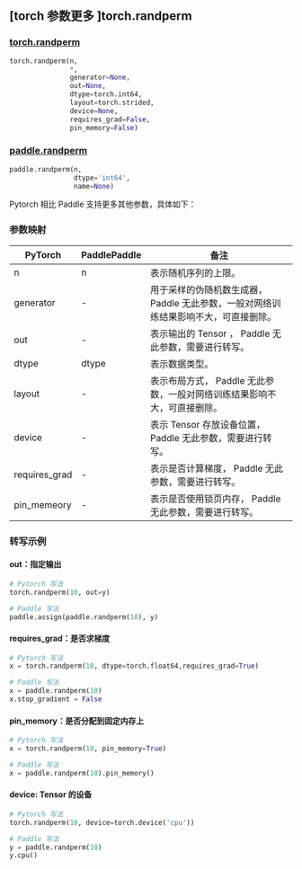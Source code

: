 ## [torch 参数更多 ]torch.randperm

### [torch.randperm](https://pytorch.org/docs/1.13/generated/torch.randperm.html?highlight=rand#torch.randperm)

```python
torch.randperm(n,
               *,
               generator=None,
               out=None,
               dtype=torch.int64,
               layout=torch.strided,
               device=None,
               requires_grad=False,
               pin_memory=False)
```

### [paddle.randperm](https://www.paddlepaddle.org.cn/documentation/docs/zh/api/paddle/randperm_cn.html#randperm)

```python
paddle.randperm(n,
                dtype='int64',
                name=None)
```

Pytorch 相比 Paddle 支持更多其他参数，具体如下：

### 参数映射

| PyTorch       | PaddlePaddle | 备注                                                         |
| ------------- | ------------ | ------------------------------------------------------------ |
| n             | n            | 表示随机序列的上限。                                         |
| generator     | -            | 用于采样的伪随机数生成器， Paddle 无此参数，一般对网络训练结果影响不大，可直接删除。 |
| out           | -            | 表示输出的 Tensor ， Paddle 无此参数，需要进行转写。         |
| dtype         | dtype        | 表示数据类型。                                               |
| layout        | -            | 表示布局方式， Paddle 无此参数，一般对网络训练结果影响不大，可直接删除。 |
| device        | -            | 表示 Tensor 存放设备位置，Paddle 无此参数，需要进行转写。    |
| requires_grad | -            | 表示是否计算梯度， Paddle 无此参数，需要进行转写。           |
| pin_memeory   | -            | 表示是否使用锁页内存， Paddle 无此参数，需要进行转写。       |

### 转写示例

#### out：指定输出

```python
# Pytorch 写法
torch.randperm(10, out=y)

# Paddle 写法
paddle.assign(paddle.randperm(10), y)
```


#### requires_grad：是否求梯度

```python
# Pytorch 写法
x = torch.randperm(10, dtype=torch.float64,requires_grad=True)

# Paddle 写法
x = paddle.randperm(10)
x.stop_gradient = False
```

#### pin_memory：是否分配到固定内存上

```python
# Pytorch 写法
x = torch.randperm(10, pin_memory=True)

# Paddle 写法
x = paddle.randperm(10).pin_memory()
```

#### device: Tensor 的设备

```python
# Pytorch 写法
torch.randperm(10, device=torch.device('cpu'))

# Paddle 写法
y = paddle.randperm(10)
y.cpu()
```
